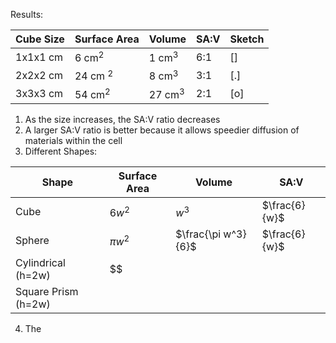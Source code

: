 Results:

| Cube Size | Surface Area | Volume    | SA:V | Sketch |
| --------- | ------------ | --------- | ---- | ------ |
| 1x1x1 cm  | 6 cm$^2$     | 1 cm$^3$  | 6:1  | \[\]   |
| 2x2x2 cm  | 24 cm $^2$   | 8 cm$^3$  | 3:1  | \[.\]  |
| 3x3x3 cm  | 54 cm$^2$    | 27 cm$^3$ | 2:1  | \[o\]  |

1. As the size increases, the SA:V ratio decreases
2. A larger SA:V ratio is better because it allows speedier diffusion of materials within the cell
3. Different Shapes:

| Shape               | Surface Area | Volume              | SA:V          |
| ------------------- | ------------ | ------------------- | ------------- |
| Cube                | $6w^2$       | $w^3$               | $\frac{6}{w}$ |
| Sphere              | $\pi w^2$    | $\frac{\pi w^3}{6}$ | $\frac{6}{w}$ |
| Cylindrical (h=2w)  | $\$             |                     |               |
| Square Prism (h=2w) |              |                     |               |

4. The 